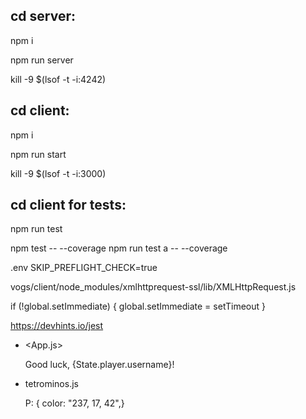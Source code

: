 ## cd server:
npm i 

npm run server

kill -9 $(lsof -t -i:4242)

## cd client:
npm i 

npm run start

kill -9 $(lsof -t -i:3000)

## cd client for tests:
npm run test

npm test -- --coverage
npm run test a -- --coverage

.env
SKIP_PREFLIGHT_CHECK=true

vogs/client/node_modules/xmlhttprequest-ssl/lib/XMLHttpRequest.js
 
if (!global.setImmediate) {
    global.setImmediate = setTimeout
}


https://devhints.io/jest

* <App.js>
        <p>Good luck, {State.player.username}!</p>
        
* tetrominos.js

    P: { color: "237, 17, 42",}
